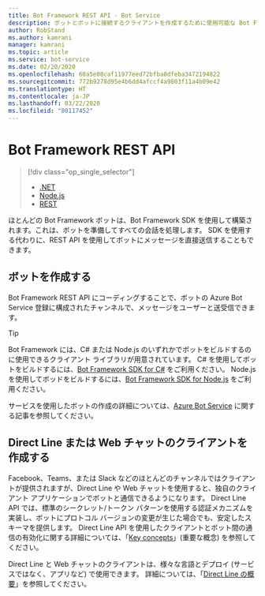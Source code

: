 ```yaml
---
title: Bot Framework REST API - Bot Service
description: ボットとボットに接続するクライアントを作成するために使用可能な Bot Framework REST API の概要について説明します。
author: RobStand
ms.author: kamrani
manager: kamrani
ms.topic: article
ms.service: bot-service
ms.date: 02/20/2020
ms.openlocfilehash: 60a5e08caf11977eed72bfba0dfeba3472194822
ms.sourcegitcommit: 772b9278d95e4b6dd4afccf4a9803f11a4b09e42
ms.translationtype: HT
ms.contentlocale: ja-JP
ms.lasthandoff: 03/22/2020
ms.locfileid: "80117452"
---
```

# <a name="bot-framework-rest-apis"></a>Bot Framework REST API

> [!div class="op_single_selector"]
> - [.NET](../dotnet/bot-builder-dotnet-overview.md)
> - [Node.js](../nodejs/bot-builder-nodejs-overview.md)
> - [REST](../rest-api/bot-framework-rest-overview.md)

ほとんどの Bot Framework ボットは、Bot Framework SDK を使用して構築されます。これは、ボットを準備してすべての会話を処理します。 SDK を使用する代わりに、REST API を使用してボットにメッセージを直接送信することもできます。

## <a name="build-a-bot"></a>ボットを作成する

Bot Framework REST API にコーディングすることで、ボットの Azure Bot Service 登録に構成されたチャンネルで、メッセージをユーザーと送受信できます。

> [!TIP]
> Bot Framework には、C# または Node.js のいずれかでボットをビルドするのに使用できるクライアント ライブラリが用意されています。
> C# を使用してボットをビルドするには、[Bot Framework SDK for C#](../dotnet/bot-builder-dotnet-overview.md) をご利用ください。
> Node.js を使用してボッドをビルドするには、[Bot Framework SDK for Node.js](../nodejs/index.md) をご利用ください。

サービスを使用したボットの作成の詳細については、[Azure Bot Service](../bot-service-overview-introduction.md) に関する記事を参照してください。

## <a name="build-a-direct-line-or-web-chat-client"></a>Direct Line または Web チャットのクライアントを作成する

Facebook、Teams、または Slack などのほとんどのチャンネルではクライアントが提供されますが、Direct Line や Web チャットを使用すると、独自のクライアント アプリケーションでボットと通信できるようになります。 Direct Line API では、標準のシークレット/トークン パターンを使用する認証メカニズムを実装し、ボットにプロトコル バージョンの変更が生じた場合でも、安定したスキーマを提供します。 Direct Line API を使用したクライアントとボット間の通信の有効化に関する詳細については、「[Key concepts](bot-framework-rest-direct-line-3-0-concepts.md)」(重要な概念) を参照してください。

Direct Line と Web チャットのクライアントは、様々な言語とデプロイ (サービスではなく、アプリなど) で使用できます。 詳細については、「[Direct Line の概要](https://docs.microsoft.com/azure/bot-service/bot-service-channel-directline?view=azure-bot-service-4.0)」を参照してください。
